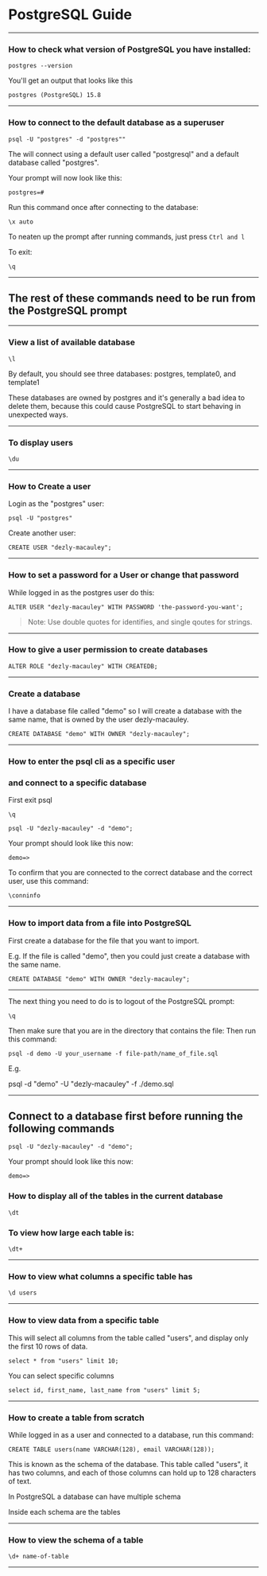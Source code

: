 # PostgreSQL Guide
_______________________________________________________________________________

### How to check what version of PostgreSQL you have installed:

```
postgres --version
```

You'll get an output that looks like this

```
postgres (PostgreSQL) 15.8
```

_______________________________________________________________________________

### How to connect to the default database as a superuser

```
psql -U "postgres" -d "postgres""
```

The will connect using a default user called "postgresql" and a default 
database called "postgres".

Your prompt will now look like this:

```
postgres=#
```

Run this command once after connecting to the database:
```
\x auto
```

To neaten up the prompt after running commands,
just press `Ctrl and l`

To exit:

```
\q
```
_______________________________________________________________________________

## The rest of these commands need to be run from the PostgreSQL prompt

_______________________________________________________________________________

### View a list of available database

```
\l
```

By default, you should see three databases: 
postgres, template0, and template1

These databases are owned by postgres and it's generally a bad idea to 
delete them, because this could cause PostgreSQL to start behaving 
in unexpected ways.

_______________________________________________________________________________

### To display users

```
\du
```
_______________________________________________________________________________

### How to Create a user

Login as the "postgres" user:
```
psql -U "postgres"
```

Create another user:
```
CREATE USER "dezly-macauley";
```

_______________________________________________________________________________

### How to set a password for a User or change that password

While logged in as the postgres user do this:

```
ALTER USER "dezly-macauley" WITH PASSWORD 'the-password-you-want';
```

> Note: Use double quotes for identifies, and single qoutes for strings.

_______________________________________________________________________________

### How to give a user permission to create databases

```
ALTER ROLE "dezly-macauley" WITH CREATEDB;
```
_______________________________________________________________________________

### Create a database

I have a database file called "demo" so I will create a
database with the same name, that is owned by the user dezly-macauley.

```
CREATE DATABASE "demo" WITH OWNER "dezly-macauley";
```

_______________________________________________________________________________

### How to enter the psql cli as a specific user 
### and connect to a specific database

First exit psql

```
\q
```

```
psql -U "dezly-macauley" -d "demo";
```

Your prompt should look like this now:

```
demo=>
```

To confirm that you are connected to the correct database 
and the correct user, use this command:

```
\conninfo
```
_______________________________________________________________________________

### How to import data from a file into PostgreSQL

First create a database for the file that you want to import.

E.g. If the file is called "demo", then you could just create a database with
the same name.

```
CREATE DATABASE "demo" WITH OWNER "dezly-macauley";
```

_______________________________________________________________________________

The next thing you need to do is to logout of the PostgreSQL prompt:

```
\q
```

Then make sure that you are in the directory that contains the file:
Then run this command:
```
psql -d demo -U your_username -f file-path/name_of_file.sql
```

E.g. 

psql -d "demo" -U "dezly-macauley" -f ./demo.sql

_______________________________________________________________________________

## Connect to a database first before running the following commands

```
psql -U "dezly-macauley" -d "demo";
```

Your prompt should look like this now:

```
demo=>
```

### How to display all of the tables in the current database

```
\dt
```

### To view how large each table is:

```
\dt+
```

_______________________________________________________________________________

### How to view what columns a specific table has

```
\d users
```
_______________________________________________________________________________

### How to view data from a specific table

This will select all columns from the table called "users",
and display only the first 10 rows of data.
```
select * from "users" limit 10;
```

You can select specific columns
```
select id, first_name, last_name from "users" limit 5;
```

_______________________________________________________________________________

### How to create a table from scratch

While logged in as a user and connected to a database, run this command:

```
CREATE TABLE users(name VARCHAR(128), email VARCHAR(128));
```

This is known as the schema of the database. 
This table called "users", it has two columns, 
and each of those columns can hold up to 128 characters of text.


In PostgreSQL a database can have multiple schema

Inside each schema are the tables 

_______________________________________________________________________________

### How to view the schema of a table

```
\d+ name-of-table
```

_______________________________________________________________________________

